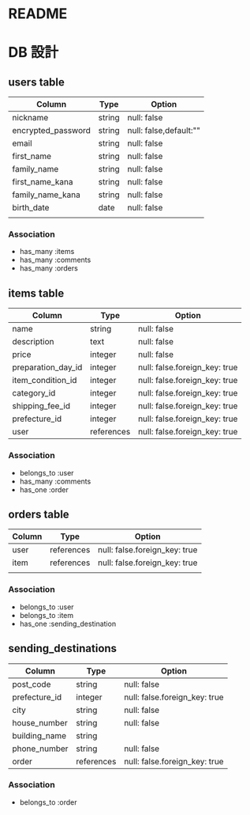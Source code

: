 # README
# DB 設計

## users table

| Column                    | Type                     | Option                  |
|---------------------------|--------------------------|-------------------------|
| nickname                  | string                   | null: false             |
| encrypted_password        | string                   | null: false,default:""  |
| email                     | string                   | null: false             |
| first_name                | string                   | null: false             |
| family_name               | string                   | null: false             |
| first_name_kana           | string                   | null: false             |
| family_name_kana          | string                   | null: false             |
| birth_date                | date                     | null: false             |
|                           |                          |                         |

### Association
- has_many    :items
- has_many    :comments
- has_many    :orders









## items table
| Column                    | Type                     | Option                            |
|---------------------------|--------------------------|-----------------------------------|
| name                      | string                   | null: false                       |
| description               | text                     | null: false                       |
| price                     | integer                  | null: false                       |
| preparation_day_id        | integer                  | null: false.foreign_key: true     |
| item_condition_id         | integer                  | null: false.foreign_key: true     |
| category_id               | integer                  | null: false.foreign_key: true     |
| shipping_fee_id           | integer                  | null: false.foreign_key: true     |
| prefecture_id             | integer                  | null: false.foreign_key: true     |
| user                      | references               | null: false.foreign_key: true     |

### Association
- belongs_to :user
- has_many :comments
- has_one  :order


## orders table
| Column                    | Type                     | Option                            |
|---------------------------|--------------------------|-----------------------------------|
| user                      | references               | null: false.foreign_key:  true    |
| item                      | references               | null: false.foreign_key:  true    |
|                           |                          |                                   |

### Association
- belongs_to :user
- belongs_to  :item
- has_one  :sending_destination


## sending_destinations
| Column                       | Type                     | Option                         |
|------------------------------|--------------------------|--------------------------------|
| post_code                    | string                   | null: false                    |
| prefecture_id                | integer                  | null: false.foreign_key: true  |
| city                         | string                   | null: false                    |
| house_number                 | string                   | null: false                    |
| building_name                | string                   |                                |
| phone_number                 | string                   | null: false                    |
| order                        | references               | null: false.foreign_key:  true |
### Association
- belongs_to :order


